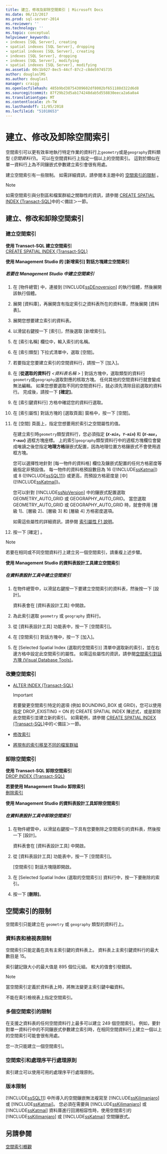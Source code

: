 ```yaml
---
title: 建立、修改及卸除空間索引 | Microsoft Docs
ms.date: 06/13/2017
ms.prod: sql-server-2014
ms.reviewer: ''
ms.technology: ''
ms.topic: conceptual
helpviewer_keywords:
- indexes [SQL Server], creating
- spatial indexes [SQL Server], dropping
- spatial indexes [SQL Server], creating
- indexes [SQL Server], dropping
- indexes [SQL Server], modifying
- spatial indexes [SQL Server], modifying
ms.assetid: 00c1b927-8ec5-44cf-87c2-c8de59745735
author: douglaslMS
ms.author: douglasl
manager: craigg
ms.openlocfilehash: 485b9bd38754309602df8002bf651188d322d6d8
ms.sourcegitcommit: 87f29b23d5ab174248dab5d558830eeca2a6a0a4
ms.translationtype: MT
ms.contentlocale: zh-TW
ms.lasthandoff: 11/05/2018
ms.locfileid: "51018653"
---
```

# <a name="create-modify-and-drop-spatial-indexes"></a>建立、修改及卸除空間索引
  空間索引可以更有效率地執行特定作業的資料行上`geometry`或是`geography`資料類型 (*空間資料行*)。 可以在空間資料行上指定一個以上的空間索引。 這對於類似在單一資料行上為不同鑲嵌式參數建立索引會很有用處。  
  
 建立空間索引有一些限制。 如需詳細資訊，請參閱本主題中的 [空間索引的限制](#restrictions) 。  
  
> [!NOTE]  
>  如需空間索引與分割區和檔案群組之關聯性的資訊，請參閱 [CREATE SPATIAL INDEX &#40;Transact-SQL&#41;](/sql/t-sql/statements/create-spatial-index-transact-sql)中的＜備註＞一節。  
  
##  <a name="creating"></a> 建立、修改和卸除空間索引  
  
###  <a name="create"></a> 建立空間索引  
 **使用 Transact-SQL 建立空間索引**  
 [CREATE SPATIAL INDEX &#40;Transact-SQL&#41;](/sql/t-sql/statements/create-spatial-index-transact-sql)  
  
 **使用 Management Studio 的 [新增索引] 對話方塊建立空間索引**  
 ##### <a name="to-create-a-spatial-index-in-management-studio"></a>若要在 Management Studio 中建立空間索引  
  
1.  在 [物件總管] 中，連接到 [!INCLUDE[ssDEnoversion](../../includes/ssdenoversion-md.md)] 的執行個體，然後展開該執行個體。  
  
2.  展開 [資料庫]，再展開含有指定索引之資料表所在的資料庫，然後展開 [資料表]。  
  
3.  展開您想要建立索引的資料表。  
  
4.  以滑鼠右鍵按一下 [索引]，然後選取 [新增索引]。  
  
5.  在 [索引名稱] 欄位中，輸入索引的名稱。  
  
6.  在 [索引類型] 下拉式清單中，選取 [空間]。  
  
7.  若要指定您要建立索引的空間資料行，請按一下 [加入]。  
  
8.  在 [**從選取的資料行** *\<資料表名稱 >* ] 對話方塊中，選取類型的資料行`geometry`或`geography`選取對應的核取方塊。 任何其他的空間資料行就會變成無法編輯。 如果您想要選取不同的空間資料行，就必須先清除目前選取的資料行。 完成後，請按一下 **[確定]**。  
  
9. 在 [索引鍵資料行] 方格中確認您的資料行選取。  
  
10. 在 [索引屬性] 對話方塊的 [選取頁面] 窗格中，按一下 [空間]。  
  
11. 在 [空間] 頁面上，指定您想要用於索引之空間屬性的值。  
  
     在建立索引時`geometry`類型資料行，您必須指定 **(*`X-min`*，*`Y-min`*)** 和 **(*`X-max`*，*`Y-max`*)** 週框方塊座標。 上的索引`geography`類型資料行中的週框方塊欄位會變成唯讀之後您指定**地理方格**鑲嵌式配置，因為地理位置方格鑲嵌式不會使用週框方塊。  
  
     您可以選擇性地針對 [每一物件的資料格] 欄位及鑲嵌式配置的任何方格密度等級指定非預設值。 每一物件的資料格預設數目為 16 ([!INCLUDE[ssKatmai](../../../includes/sskatmai-md.md)]) 或 8 ([!INCLUDE[ssSQL11](../../../includes/sssql11-md.md)]) 或更高，而預設方格密度是 [中] ([!INCLUDE[ssKatmai](../../../includes/sskatmai-md.md)])。  
  
     您可以針對 [!INCLUDE[ssNoVersion](../../includes/ssnoversion-md.md)] 中的鑲嵌式配置選取 GEOMETRY_AUTO_GRID 或 GEOGRAPHY_AUTO_GRID。 當您選取 GEOMETRY_AUTO_GRID 或 GEOGRAPHY_AUTO_GRID 時，就會停用 [層級 1]、[層級 2]、[層級 3] 和 [層級 4] 方格密度選項。  
  
     如需這些屬性的詳細資訊，請參閱 [索引屬性 F1 說明](../indexes/index-properties-f1-help.md)。  
  
12. 按一下 [確定] 。  
  
> [!NOTE]  
>  若要在相同或不同空間資料行上建立另一個空間索引，請重複上述步驟。  
  
  
 **使用 Management Studio 的資料表設計工具建立空間索引**  
 ##### <a name="to-create-a-spatial-index-in-table-designer"></a>在資料表設計工具中建立空間索引  
  
1.  在物件總管中，以滑鼠右鍵按一下要建立空間索引的資料表，然後按一下 [設計]。  
  
     資料表會在 [資料表設計工具] 中開啟。  
  
2.  為此索引選取 `geometry` 或 `geography` 資料行。  
  
3.  從 [資料表設計工具] 功能表中，按一下 [空間索引]。  
  
4.  在 [空間索引] 對話方塊中，按一下 [加入]。  
  
5.  在 [Selected Spatial Index (選取的空間索引)] 清單中選取新的索引，並在右邊方格中設定此空間索引的屬性。 如需這些屬性的資訊，請參閱[空間索引對話方塊 &#40;Visual Database Tools&#41;](../../ssms/visual-db-tools/visual-database-tools.md)。  
  
  
###  <a name="alter"></a> 改變空間索引  
  
-   [ALTER INDEX &#40;Transact-SQL&#41;](/sql/t-sql/statements/alter-index-transact-sql)  
  
    > [!IMPORTANT]  
    >  若要變更空間索引特定的選項 (例如 BOUNDING_BOX 或 GRID)，您可以使用指定 DROP_EXISTING = ON 的 CREATE SPATIAL INDEX 陳述式，或是卸除此空間索引並建立新的索引。 如需範例，請參閱 [CREATE SPATIAL INDEX &#40;Transact-SQL&#41;](/sql/t-sql/statements/create-spatial-index-transact-sql)中的＜備註＞一節。  
  
-   [修改索引](../indexes/modify-an-index.md)  
  
-   [將現有的索引移至不同的檔案群組](../indexes/move-an-existing-index-to-a-different-filegroup.md)  
  
  
###  <a name="drop"></a> 卸除空間索引  
 **使用 Transact-SQL 卸除空間索引**  
 [DROP INDEX &#40;Transact-SQL&#41;](/sql/t-sql/statements/drop-index-transact-sql)  
  
 **若要使用 Management Studio 卸除索引**  
 [刪除索引](../indexes/delete-an-index.md)  
  
 **使用 Management Studio 的資料表設計工具卸除空間索引**  
 ##### <a name="to-drop-a-spatial-index-in-table-designer"></a>在資料表設計工具中卸除空間索引  
  
1.  在物件總管中，以滑鼠右鍵按一下具有您要刪除之空間索引的資料表，然後按一下 [設計]。  
  
     資料表會在 [資料表設計工具] 中開啟。  
  
2.  從 [資料表設計工具] 功能表中，按一下 [空間索引]。  
  
     [空間索引] 對話方塊隨即開啟。  
  
3.  在 [Selected Spatial Index (選取的空間索引)] 資料行中，按一下要刪除的索引。  
  
4.  按一下 **[刪除]**。  
  
  
##  <a name="restrictions"></a> 空間索引的限制  
 空間索引只能建立在 `geometry` 或 `geography` 類型的資料行上。  
  
### <a name="table-and-view-restrictions"></a>資料表和檢視表限制  
 空間索引只能定義在具有主索引鍵的資料表上。 資料表上主索引鍵資料行的最大數目是 15。  
  
 索引鍵記錄大小的最大值是 895 個位元組。 較大的值會引發錯誤。  
  
> [!NOTE]  
>  當空間索引定義於資料表上時，將無法變更主索引鍵中繼資料。  
  
 不能在索引檢視表上指定空間索引。  
  
### <a name="multiple-spatial-index-restrictions"></a>多個空間索引的限制  
 在支援之資料表的任何空間資料行上最多可以建立 249 個空間索引。 例如，要針對單一資料行中的不同鑲嵌式參數建立索引時，在相同空間資料行上建立一個以上的空間索引可能會很有用處。  
  
 您一次只能建立一個空間索引。  
  
### <a name="spatial-indexes-and-process-parallelism"></a>空間索引和處理序平行處理原則  
 索引建立可以使用可用的處理序平行處理原則。  
  
### <a name="version-restrictions"></a>版本限制  
 [!INCLUDE[ssSQL11](../../../includes/sssql11-md.md)] 中所導入的空間鑲嵌無法複寫至 [!INCLUDE[ssKilimanjaro](../../../includes/sskilimanjaro-md.md)] 或 [!INCLUDE[ssKatmai](../../../includes/sskatmai-md.md)]。 您必須在需要與 [!INCLUDE[ssKilimanjaro](../../../includes/sskilimanjaro-md.md)] 或 [!INCLUDE[ssKatmai](../../../includes/sskatmai-md.md)] 資料庫進行回溯相容性時，使用空間索引的 [!INCLUDE[ssKilimanjaro](../../../includes/sskilimanjaro-md.md)] 或 [!INCLUDE[ssKatmai](../../../includes/sskatmai-md.md)] 空間鑲嵌式。  
  
  
## <a name="see-also"></a>另請參閱  
 [空間索引概觀](spatial-indexes-overview.md)  
  
  

